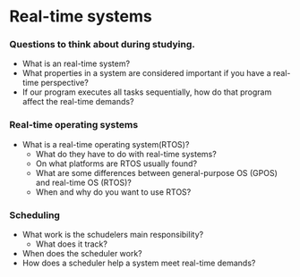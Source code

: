 # Real-time systems

### Questions to think about during studying.
* What is an real-time system?
* What properties in a system are considered important if you have a real-time perspective?
* If our program executes all tasks sequentially, how do that program affect the real-time demands?

### Real-time operating systems
* What is a real-time operating system(RTOS)?
    * What do they have to do with real-time systems?
    * On what platforms are RTOS usually found?
    * What are some differences between general-purpose OS (GPOS) and real-time OS (RTOS)?
    * When and why do you want to use RTOS?
### Scheduling 
* What work is the schudelers main responsibility?
    * What does it track?
* When does the scheduler work?
* How does a scheduler help a system meet real-time demands?